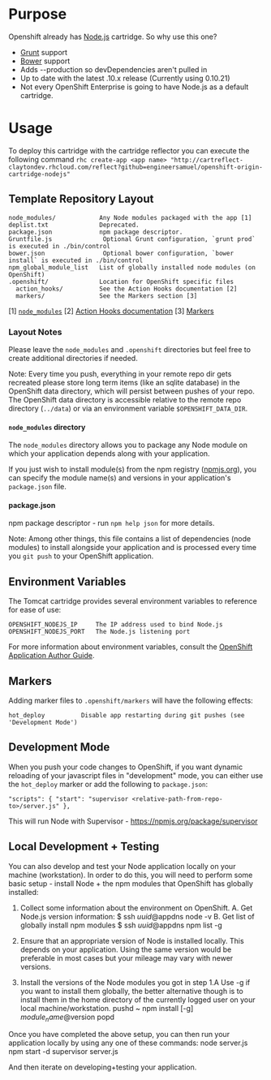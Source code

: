 # Purpose
Openshift already has [Node.js](http://nodejs.org/) cartridge.  So why use this one?

* [Grunt](http://gruntjs.com/) support
* [Bower](http://bower.io/) support
* Adds --production so devDependencies aren't pulled in
* Up to date with the latest .10.x release (Currently using 0.10.21)
* Not every OpenShift Enterprise is going to have Node.js as a default cartridge.

# Usage

To deploy this cartridge with the cartridge reflector you can execute the following command
`rhc create-app <app name> "http://cartreflect-claytondev.rhcloud.com/reflect?github=engineersamuel/openshift-origin-cartridge-nodejs"`

## Template Repository Layout

    node_modules/            Any Node modules packaged with the app [1]
    deplist.txt              Deprecated.
    package.json             npm package descriptor.
    Gruntfile.js			  Optional Grunt configuration, `grunt prod` is executed in ./bin/control
    bower.json				  Optional bower configuration, `bower install` is executed in ./bin/control
    npm_global_module_list   List of globally installed node modules (on OpenShift)
    .openshift/              Location for OpenShift specific files
      action_hooks/          See the Action Hooks documentation [2]
      markers/               See the Markers section [3]

\[1\] [`node_modules`](#node_modules-directory)
\[2\] [Action Hooks documentation](https://github.com/openshift/origin-server/blob/master/node/README.writing_applications.md#action-hooks)
\[3\] [Markers](#markers)

### Layout Notes

Please leave the `node_modules` and `.openshift` directories but feel free to
create additional directories if needed.

Note: Every time you push, everything in your remote repo dir gets recreated
      please store long term items (like an sqlite database) in the OpenShift
      data directory, which will persist between pushes of your repo.
      The OpenShift data directory is accessible relative to the remote repo
      directory (`../data`) or via an environment variable `$OPENSHIFT_DATA_DIR`.

#### `node_modules` directory
The `node_modules` directory allows you to package any Node module on which
your application depends along with your application.

If you just wish to install module(s) from the npm registry
([npmjs.org](https://npmjs.org/)), you
can specify the module name(s) and versions in your application's
`package.json` file.


#### package.json

npm package descriptor - run `npm help json` for more details.

Note: Among other things, this file contains a list of dependencies
      (node modules) to install alongside your application and is processed
      every time you `git push` to your OpenShift application.


## Environment Variables

The Tomcat cartridge provides several environment variables to reference for ease
of use:

    OPENSHIFT_NODEJS_IP     The IP address used to bind Node.js
    OPENSHIFT_NODEJS_PORT   The Node.js listening port

For more information about environment variables, consult the
[OpenShift Application Author Guide](https://github.com/openshift/origin-server/blob/master/node/README.writing_applications.md).


## Markers

Adding marker files to `.openshift/markers` will have the following effects:

    hot_deploy          Disable app restarting during git pushes (see 'Development Mode')


## Development Mode

When you push your code changes to OpenShift, if you want dynamic reloading
of your javascript files in "development" mode, you can either use the
`hot_deploy` marker or add the following to `package.json`:
   
    "scripts": { "start": "supervisor <relative-path-from-repo-to>/server.js" },

This will run Node with Supervisor - https://npmjs.org/package/supervisor


## Local Development + Testing

You can also develop and test your Node application locally on your machine
(workstation). In order to do this, you will need to perform some
basic setup - install Node + the npm modules that OpenShift has globally
installed:
   1. Collect some information about the environment on OpenShift.
         A. Get Node.js version information:
        $ ssh $uuid@$appdns node -v
         B. Get list of globally install npm modules
        $ ssh $uuid@$appdns npm list -g

   2. Ensure that an appropriate version of Node is installed locally.
      This depends on your application. Using the same version would be
      preferable in most cases but your mileage may vary with newer versions.

   3. Install the versions of the Node modules you got in step 1.A
      Use -g if you want to install them globally, the better alternative
      though is to install them in the home directory of the currently
      logged user on your local machine/workstation.
         pushd ~
         npm install [-g] $module_name@$version
         popd


Once you have completed the above setup, you can then run your application
locally by using any one of these commands:
    node server.js
    npm start -d
    supervisor server.js

And then iterate on developing+testing your application.
